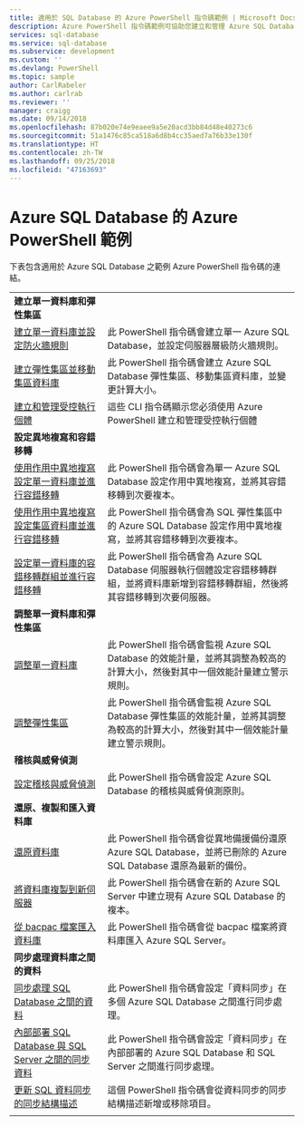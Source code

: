 ```yaml
---
title: 適用於 SQL Database 的 Azure PowerShell 指令碼範例 | Microsoft Docs
description: Azure PowerShell 指令碼範例可協助您建立和管理 Azure SQL Database 伺服器、彈性集區、資料庫和防火牆。
services: sql-database
ms.service: sql-database
ms.subservice: development
ms.custom: ''
ms.devlang: PowerShell
ms.topic: sample
author: CarlRabeler
ms.author: carlrab
ms.reviewer: ''
manager: craigg
ms.date: 09/14/2018
ms.openlocfilehash: 87b020e74e9eaee9a5e20acd3bb84d48e40273c6
ms.sourcegitcommit: 51a1476c85ca518a6d8b4cc35aed7a76b33e130f
ms.translationtype: HT
ms.contentlocale: zh-TW
ms.lasthandoff: 09/25/2018
ms.locfileid: "47163693"
---
```

# <a name="azure-powershell-samples-for-azure-sql-database"></a>Azure SQL Database 的 Azure PowerShell 範例

下表包含適用於 Azure SQL Database 之範例 Azure PowerShell 指令碼的連結。

| |  |
|---|---|
|**建立單一資料庫和彈性集區**||
| [建立單一資料庫並設定防火牆規則](scripts/sql-database-create-and-configure-database-powershell.md?toc=%2fpowershell%2fmodule%2ftoc.json) | 此 PowerShell 指令碼會建立單一 Azure SQL Database，並設定伺服器層級防火牆規則。 |
| [建立彈性集區並移動集區資料庫](scripts/sql-database-move-database-between-pools-powershell.md?toc=%2fpowershell%2fmodule%2ftoc.json) | 此 PowerShell 指令碼會建立 Azure SQL Database 彈性集區、移動集區資料庫，並變更計算大小。|
| [建立和管理受控執行個體](https://blogs.msdn.microsoft.com/sqlserverstorageengine/2018/06/27/quick-start-script-create-azure-sql-managed-instance-using-powershell/) | 這些 CLI 指令碼顯示您必須使用 Azure PowerShell 建立和管理受控執行個體 |
|**設定異地複寫和容錯移轉**||
| [使用作用中異地複寫設定單一資料庫並進行容錯移轉](scripts/sql-database-setup-geodr-and-failover-database-powershell.md?toc=%2fpowershell%2fmodule%2ftoc.json)| 此 PowerShell 指令碼會為單一 Azure SQL Database 設定作用中異地複寫，並將其容錯移轉到次要複本。 |
| [使用作用中異地複寫設定集區資料庫並進行容錯移轉](scripts/sql-database-setup-geodr-and-failover-pool-powershell.md?toc=%2fpowershell%2fmodule%2ftoc.json)| 此 PowerShell 指令碼會為 SQL 彈性集區中的 Azure SQL Database 設定作用中異地複寫，並將其容錯移轉到次要複本。 |
| [設定單一資料庫的容錯移轉群組並進行容錯移轉](scripts/sql-database-setup-geodr-failover-database-failover-group-powershell.md?toc=%2fpowershell%2fmodule%2ftoc.json) | 此 PowerShell 指令碼會為 Azure SQL Database 伺服器執行個體設定容錯移轉群組，並將資料庫新增到容錯移轉群組，然後將其容錯移轉到次要伺服器。 |
|**調整單一資料庫和彈性集區**||
| [調整單一資料庫](scripts/sql-database-monitor-and-scale-database-powershell.md?toc=%2fpowershell%2fmodule%2ftoc.json) | 此 PowerShell 指令碼會監視 Azure SQL Database 的效能計量，並將其調整為較高的計算大小，然後對其中一個效能計量建立警示規則。 |
| [調整彈性集區](scripts/sql-database-monitor-and-scale-pool-powershell.md?toc=%2fpowershell%2fmodule%2ftoc.json) | 此 PowerShell 指令碼會監視 Azure SQL Database 彈性集區的效能計量，並將其調整為較高的計算大小，然後對其中一個效能計量建立警示規則。  |
| **稽核與威脅偵測** |
| [設定稽核與威脅偵測](scripts/sql-database-auditing-and-threat-detection-powershell.md?toc=%2fpowershell%2fmodule%2ftoc.json)| 此 PowerShell 指令碼會設定 Azure SQL Database 的稽核與威脅偵測原則。 |
| **還原、複製和匯入資料庫**||
| [還原資料庫](scripts/sql-database-restore-database-powershell.md?toc=%2fpowershell%2fmodule%2ftoc.json)| 此 PowerShell 指令碼會從異地備援備份還原 Azure SQL Database，並將已刪除的 Azure SQL Database 還原為最新的備份。 |
| [將資料庫複製到新伺服器](scripts/sql-database-copy-database-to-new-server-powershell.md?toc=%2fpowershell%2fmodule%2ftoc.json)| 此 PowerShell 指令碼會在新的 Azure SQL Server 中建立現有 Azure SQL Database 的複本。 |
| [從 bacpac 檔案匯入資料庫](scripts/sql-database-import-from-bacpac-powershell.md?toc=%2fpowershell%2fmodule%2ftoc.json)| 此 PowerShell 指令碼會從 bacpac 檔案將資料庫匯入 Azure SQL Server。 |
| **同步處理資料庫之間的資料**||
| [同步處理 SQL Database 之間的資料](scripts/sql-database-sync-data-between-sql-databases.md?toc=%2fpowershell%2fmodule%2ftoc.json) | 此 PowerShell 指令碼會設定「資料同步」在多個 Azure SQL Database 之間進行同步處理。 |
| [內部部署 SQL Database 與 SQL Server 之間的同步資料](scripts/sql-database-sync-data-between-azure-onprem.md?toc=%2fpowershell%2fmodule%2ftoc.json) | 此 PowerShell 指令碼會設定「資料同步」在內部部署的 Azure SQL Database 和 SQL Server 之間進行同步處理。 |
| [更新 SQL 資料同步的同步結構描述](scripts/sql-database-sync-update-schema.md?toc=%2fpowershell%2fmodule%2ftoc.json) | 這個 PowerShell 指令碼會從資料同步的同步結構描述新增或移除項目。 |
|||
